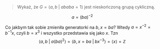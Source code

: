 > Wykaż, że $G=\langle a,b\;|\;ababa=1\rangle$ jest nieskończoną grupą cykliczną.

$$a=(ba)^{-2}$$

Co jakbym tak sobie zmieniła generatorki na $b, x=ba$? Wtedy $a=x^{-2}=b^{-1}x$, czyli $b=x^3$ i wszystko przedstawia się jako $x$. Tzn
$$\langle a,b\;|\;a(ba)^2\rangle=\langle b, x=ba\;|\;bx^{-3}\rangle=\langle x\rangle=\mathbb{Z}$$
